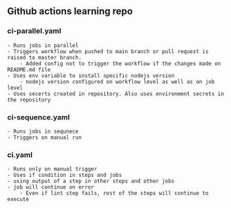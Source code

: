 ## Github actions learning repo

### ci-parallel.yaml
    - Runs jobs in parallel
    - Triggers workflow when pushed to main branch or pull request is raised to master branch.
        - Added config not to trigger the workflow if the changes made on README.md file 
    - Uses env variable to install specific nodejs version
        - nodejs version configured on workflow level as well as on job level
    - Uses secerts created in repository. Also uses environment secrets in the repository

### ci-sequence.yaml
    - Runs jobs in sequnece
    - Triggers on manual run

### ci.yaml
    - Runs only on manual trigger
    - Uses if condition in steps and jobs
    - using output of a step in other steps and other jobs
    - job will continue on error
        - Even if lint step fails, rest of the steps will continue to execute

